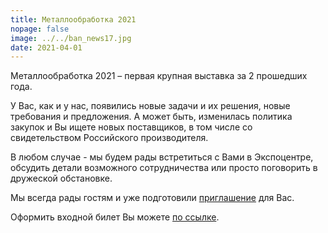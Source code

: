 ```yaml
---
title: Металлообработка 2021
nopage: false
image: ../../ban_news17.jpg
date: 2021-04-01
---
```


Металлообработка 2021 – первая крупная выставка за 2 прошедших года.
 
У Вас, как и у нас, появились новые задачи и их решения, новые требования и предложения. А может быть, изменилась политика закупок и Вы ищете новых поставщиков, в том числе со свидетельством Российского производителя.

В любом случае - мы будем рады встретиться с Вами в Экспоцентре, обсудить детали возможного сотрудничества или просто поговорить в дружеской обстановке.

Мы всегда рады гостям и уже подготовили [приглашение](/uploads/me_msk_2021.pdf) для Вас.

Оформить входной билет Вы можете [по ссылке](https://www.metobr-expo.ru/ru/visitors/ticket/).